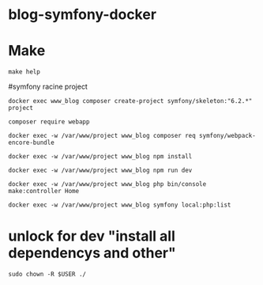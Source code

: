 # blog-symfony-docker

# Make
```
make help
```

#symfony racine project
```
docker exec www_blog composer create-project symfony/skeleton:"6.2.*" project
```
```
composer require webapp
```
```
docker exec -w /var/www/project www_blog composer req symfony/webpack-encore-bundle
```
```
docker exec -w /var/www/project www_blog npm install
```
```
docker exec -w /var/www/project www_blog npm run dev
```
```
docker exec -w /var/www/project www_blog php bin/console make:controller Home
```
```
docker exec -w /var/www/project www_blog symfony local:php:list
```

# unlock for dev "install all dependencys and other"
```
sudo chown -R $USER ./
```



